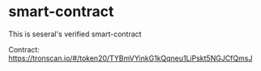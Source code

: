 # smart-contract
This is seseral's verified smart-contract

Contract: https://tronscan.io/#/token20/TYBmVYinkG1kQqneu1LiPskt5NGJCfQmsJ
